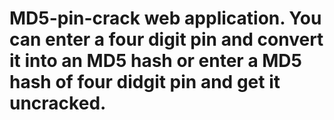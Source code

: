# MD5-pin-crack web application. You can enter a four digit pin and convert it into an MD5 hash or enter a MD5 hash of four didgit pin and get it uncracked.
